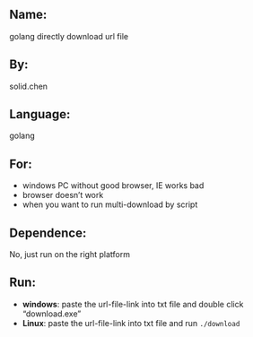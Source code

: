 ## Name: 
golang directly download url file
## By:
solid.chen
## Language:
golang
## For: 
* windows PC without good browser, IE works bad
* browser doesn’t work
* when you want to run multi-download by script

## Dependence:
No, just run on the right platform

## Run:
* **windows**: paste the url-file-link into txt file and double click “download.exe”
* **Linux**: paste the url-file-link into txt file and run `./download`